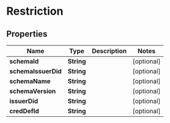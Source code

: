 # Restriction

## Properties
Name | Type | Description | Notes
------------ | ------------- | ------------- | -------------
**schemaId** | **String** |  |  [optional]
**schemaIssuerDid** | **String** |  |  [optional]
**schemaName** | **String** |  |  [optional]
**schemaVersion** | **String** |  |  [optional]
**issuerDid** | **String** |  |  [optional]
**credDefId** | **String** |  |  [optional]
